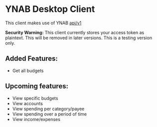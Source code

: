 # YNAB Desktop Client

This client makes use of YNAB [api/v1](https://api.youneedabudget.com/)

**Security Warning:** This client currently stores your access token as plaintext. This will be removed in later versions. This is a testing version only.

## Added Features:
- Get all budgets

## Upcoming features:
- View specific budgets
- View accounts
- View spending per category/payee
- View spending over a period of time
- View income/expenses
